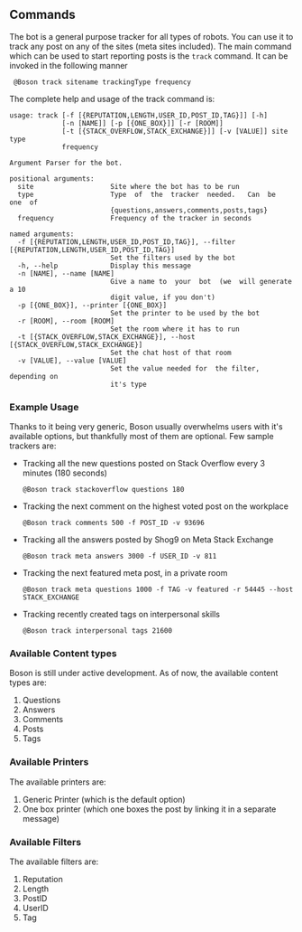 ## Commands

The bot is a general purpose tracker for all types of robots. You can use it to track any post on any of the sites (meta sites included). The main command which can be used to start reporting posts is the `track` command. It can be invoked in the following manner

     @Boson track sitename trackingType frequency

The complete help and usage of the track command is: 



    usage: track [-f [{REPUTATION,LENGTH,USER_ID,POST_ID,TAG}]] [-h]
                 [-n [NAME]] [-p [{ONE_BOX}]] [-r [ROOM]]
                 [-t [{STACK_OVERFLOW,STACK_EXCHANGE}]] [-v [VALUE]] site type
                 frequency
    
    Argument Parser for the bot.
    
    positional arguments:
      site                   Site where the bot has to be run
      type                   Type  of  the  tracker  needed.   Can  be  one  of
                             {questions,answers,comments,posts,tags}
      frequency              Frequency of the tracker in seconds
    
    named arguments:
      -f [{REPUTATION,LENGTH,USER_ID,POST_ID,TAG}], --filter [{REPUTATION,LENGTH,USER_ID,POST_ID,TAG}]
                             Set the filters used by the bot
      -h, --help             Display this message
      -n [NAME], --name [NAME]
                             Give a name to  your  bot  (we  will generate a 10
                             digit value, if you don't)
      -p [{ONE_BOX}], --printer [{ONE_BOX}]
                             Set the printer to be used by the bot
      -r [ROOM], --room [ROOM]
                             Set the room where it has to run
      -t [{STACK_OVERFLOW,STACK_EXCHANGE}], --host [{STACK_OVERFLOW,STACK_EXCHANGE}]
                             Set the chat host of that room
      -v [VALUE], --value [VALUE]
                             Set the value needed for  the filter, depending on
                             it's type
                             

### Example Usage

Thanks to it being very generic, Boson usually overwhelms users with it's available options, but thankfully most of them are optional. Few sample trackers are:

 - Tracking all the new questions posted on Stack Overflow every 3 minutes (180 seconds)
  
       @Boson track stackoverflow questions 180
       
 - Tracking the next comment on the highest voted post  on the workplace
 
       @Boson track comments 500 -f POST_ID -v 93696
 
 - Tracking all the answers posted by Shog9 on Meta Stack Exchange
 
       @Boson track meta answers 3000 -f USER_ID -v 811 
      
 - Tracking the next featured meta post, in a private room
 
       @Boson track meta questions 1000 -f TAG -v featured -r 54445 --host STACK_EXCHANGE
       
 - Tracking recently created tags on interpersonal skills
 
       @Boson track interpersonal tags 21600
       

### Available Content types


Boson is still under active development. As of now, the available content types are:

 1. Questions
 2. Answers
 3. Comments 
 4. Posts
 5. Tags
 
 ### Available Printers
 
 The available printers are:
 
 1. Generic Printer (which is the default option)
 2. One box printer (which one boxes the post by linking it in a separate message)
 
 ### Available Filters
 
 The available filters are:
 
 1. Reputation
 2. Length
 3. PostID
 4. UserID
 5. Tag
